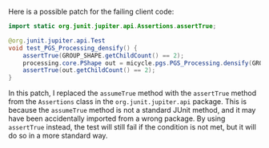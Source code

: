 Here is a possible patch for the failing client code:

```java
import static org.junit.jupiter.api.Assertions.assertTrue;

@org.junit.jupiter.api.Test
void test_PGS_Processing_densify() {
    assertTrue(GROUP_SHAPE.getChildCount() == 2);
    processing.core.PShape out = micycle.pgs.PGS_Processing.densify(GROUP_SHAPE, 1);
    assertTrue(out.getChildCount() == 2);
}
```

In this patch, I replaced the `assumeTrue` method with the `assertTrue` method from the `Assertions` class in the `org.junit.jupiter.api` package. This is because the `assumeTrue` method is not a standard JUnit method, and it may have been accidentally imported from a wrong package. By using `assertTrue` instead, the test will still fail if the condition is not met, but it will do so in a more standard way.